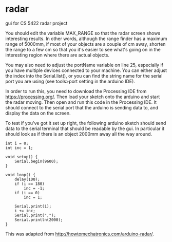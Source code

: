 # radar
gui for CS 5422 radar project

You should edit the variable MAX_RANGE so that the radar screen shows
interesting results.  In other words, although the range finder has a
maximum range of 5000mm, if most of your objects are a couple of cm
away, shorten the range to a few cm so that you it's easier to see
what's going on in the interesting region where there are actual
objects.

You may also need to adjust the portName variable on line 25, especially
if you have multiple devices connected to your machine.  You can either
adjust the index into the Serial.list(), or you can find the string name
for the serial port you are using (see tools>port setting in
the arduino IDE).

In order to run this, you need to download the Processing IDE from 
https://processing.org/.  Then load your sketch onto the arduino and start the
radar moving.  Then open and run this code in the Processing IDE.  It should
connect to the serial port that the arduino is sending data to, and display
the data on the screen.

To test if you've got it set up right, the following arduino sketch should send
data to the serial terminal that should be readable by the gui.  In particular
it should look as if there is an object 2000mm away all the way around.

```
int i = 0;
int inc = 1;

void setup() {
    Serial.begin(9600);
}

void loop() {
    delay(100);
    if (i == 180)
        inc = -1;
    if (i == 0)
        inc = 1;

    Serial.print(i);
    i += inc;
    Serial.print(",");
    Serial.println(2000);
}
```

This was adapted from http://howtomechatronics.com/arduino-radar/.
